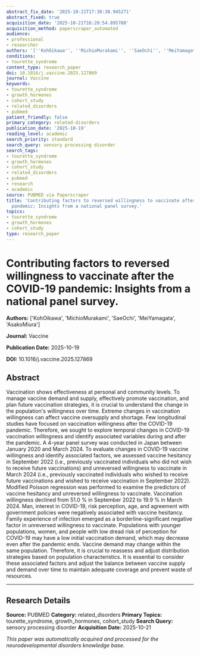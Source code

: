 ```yaml
---
abstract_fix_date: '2025-10-21T17:30:38.945271'
abstract_fixed: true
acquisition_date: '2025-10-21T16:20:54.895780'
acquisition_method: paperscraper_automated
audience:
- professional
- researcher
authors: '[''KohOikawa'', ''MichioMurakami'', ''SaeOchi'', ''MeiYamagata'', ''AsakoMiura'']'
conditions:
- tourette_syndrome
content_type: research_paper
doi: 10.1016/j.vaccine.2025.127869
journal: Vaccine
keywords:
- tourette_syndrome
- growth_hormones
- cohort_study
- related_disorders
- pubmed
patient_friendly: false
primary_category: related-disorders
publication_date: '2025-10-19'
reading_level: academic
search_priority: standard
search_query: sensory processing disorder
search_tags:
- tourette_syndrome
- growth_hormones
- cohort_study
- related_disorders
- pubmed
- research
- academic
source: PUBMED via Paperscraper
title: 'Contributing factors to reversed willingness to vaccinate after the COVID-19
  pandemic: Insights from a national panel survey.'
topics:
- tourette_syndrome
- growth_hormones
- cohort_study
type: research_paper
---
```


# Contributing factors to reversed willingness to vaccinate after the COVID-19 pandemic: Insights from a national panel survey.

**Authors:** ['KohOikawa', 'MichioMurakami', 'SaeOchi', 'MeiYamagata', 'AsakoMiura']

**Journal:** Vaccine

**Publication Date:** 2025-10-19

**DOI:** 10.1016/j.vaccine.2025.127869

## Abstract

Vaccination shows effectiveness at personal and community levels. To manage vaccine demand and supply, effectively promote vaccination, and plan future vaccination strategies, it is crucial to understand the change in the population's willingness over time. Extreme changes in vaccination willingness can affect vaccine oversupply and shortage. Few longitudinal studies have focused on vaccination willingness after the COVID-19 pandemic. Therefore, we sought to explore temporal changes in COVID-19 vaccination willingness and identify associated variables during and after the pandemic. A 4-year panel survey was conducted in Japan between January 2020 and March 2024. To evaluate changes in COVID-19 vaccine willingness and identify associated factors, we assessed vaccine hesitancy in September 2022 (i.e., previously vaccinated individuals who did not wish to receive future vaccinations) and unreversed willingness to vaccinate in March 2024 (i.e., previously vaccinated individuals who wished to receive future vaccinations and wished to receive vaccination in September 2022). Modified Poisson regression was performed to examine the predictors of vaccine hesitancy and unreversed willingness to vaccinate. Vaccination willingness declined from 51.0 % in September 2022 to 19.9 % in March 2024. Man, interest in COVID-19, risk perception, age, and agreement with government policies were negatively associated with vaccine hesitancy. Family experience of infection emerged as a borderline-significant negative factor in unreversed willingness to vaccinate. Populations with younger populations, women, and people with low dread risk of perception for COVID-19 may have a low initial vaccination demand, which may decrease even after the pandemic ends. Vaccine demand may change within the same population. Therefore, it is crucial to reassess and adjust distribution strategies based on population characteristics. It is essential to consider these associated factors and adjust the balance between vaccine supply and demand over time to maintain adequate coverage and prevent waste of resources.

---

## Research Details

**Source:** PUBMED
**Category:** related_disorders
**Primary Topics:** tourette_syndrome, growth_hormones, cohort_study
**Search Query:** sensory processing disorder
**Acquisition Date:** 2025-10-21

*This paper was automatically acquired and processed for the neurodevelopmental disorders knowledge base.*
